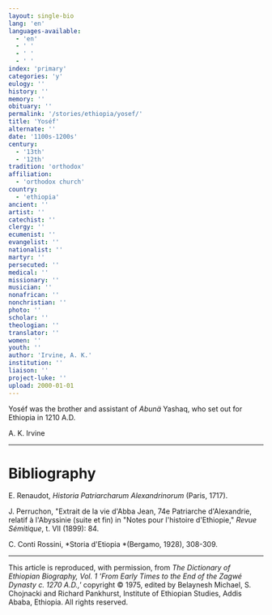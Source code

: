 ```yaml
---
layout: single-bio
lang: 'en'
languages-available:
  - 'en'
  - ' '
  - ' '
  - ' '
index: 'primary'
categories: 'y'
eulogy: ''
history: ''
memory: ''
obituary: ''
permalink: '/stories/ethiopia/yosef/'
title: 'Yoséf'
alternate: ''
date: '1100s-1200s'
century:
  - '13th'
  - '12th'
tradition: 'orthodox'
affiliation:
  - 'orthodox church'
country:
  - 'ethiopia'
ancient: ''
artist: ''
catechist: ''
clergy: ''
ecumenist: ''
evangelist: ''
nationalist: ''
martyr: ''
persecuted: ''
medical: ''
missionary: ''
musician: ''
nonafrican: ''
nonchristian: ''
photo: ''
scholar: ''
theologian: ''
translator: ''
women: ''
youth: ''
author: 'Irvine, A. K.'
institution: ''
liaison: ''
project-luke: ''
upload: 2000-01-01
---
```



Yos&eacute;f was the brother and assistant of *Abunä* Yashaq, who set out for Ethiopia in 1210 A.D.

A. K. Irvine

---

# Bibliography

E. Renaudot, *Historia Patriarcharum Alexandrinorum* (Paris, 1717).

J. Perruchon, "Extrait de la vie d'Abba Jean, 74e Patriarche d'Alexandrie, relatif à l'Abyssinie (suite et fin) in "Notes pour l'histoire d'Ethiopie," *Revue S&eacute;mitique*, t. VII (1899): 84.

C. Conti Rossini, *Storia d'Etiopia *(Bergamo, 1928), 308-309.

---

This article is reproduced, with permission, from *The Dictionary of Ethiopian Biography, Vol. 1 'From Early Times to the End of the Zagwé Dynasty c. 1270 A.D.,'* copyright &copy; 1975, edited by Belaynesh Michael, S. Chojnacki and Richard Pankhurst, Institute of Ethiopian Studies, Addis Ababa, Ethiopia.  All rights reserved.